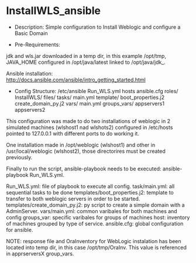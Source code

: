 # InstallWLS_ansible

- Description:
Simple configuration to Install Weblogic and configure a Basic Domain

- Pre-Requirements:

jdk and wls.jar downloaded in a temp dir, in this example /opt/tmp, JAVA_HOME configured in /opt/java/latest linked to /opt/java/jdk_<version>.

Ansible installation: http://docs.ansible.com/ansible/intro_getting_started.html

- Config Structure:
/etc/ansible
          Run_WLS.yml
          hosts
          ansible.cfg
          roles/
              InstallWLS/
                      files/
                      tasks/
                          main.yml
                      template/
                          boot_properties.j2
                          create_domain_py.j2
                      vars/
                          main.yml
          groups_vars/
              appservers1
              appservers2

This configuration was made to do two installations of weblogic in 2 simulated machines (wlshost1 nad wlshots2) configured in /etc/hosts pointed to 127.0.0.1 with different ports to do working it.

One installation made in /opt/weblogic (wlshost1) and other in /usr/local/weblogic (wlshost2), those directorires must be created previously.

Finally to run the script, ansible-playbook needs to be executed: ansible-playbook Run_WLS.yml.

Run_WLS.yml: file of playbook to execute all config.
task/main.yml: all sequential tasks to be done
templates/boot_properties.j2: template to transfer to both weblogic servers in order to be started.
templates/create_domain_py.j2: py script to create a simple domain with a AdminServer.
vars/main.yml: common varibales for both machines and config
groups_var: specific varibales for groups of machines
host: inventory of machines grouped by type of service.
ansible.cfg: global configuration for ansible.

NOTE: response file and OraInventory for WebLogic instalation has been located into temp dir, in this case /opt/tmp/OraInv. This value is referenced in apprserversX group_vars.
